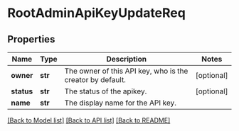 # RootAdminApiKeyUpdateReq

## Properties
Name | Type | Description | Notes
------------ | ------------- | ------------- | -------------
**owner** | **str** | The owner of this API key, who is the creator by default. | [optional] 
**status** | **str** | The status of the apikey. | [optional] 
**name** | **str** | The display name for the API key. | 

[[Back to Model list]](../README.md#documentation-for-models) [[Back to API list]](../README.md#documentation-for-api-endpoints) [[Back to README]](../README.md)


